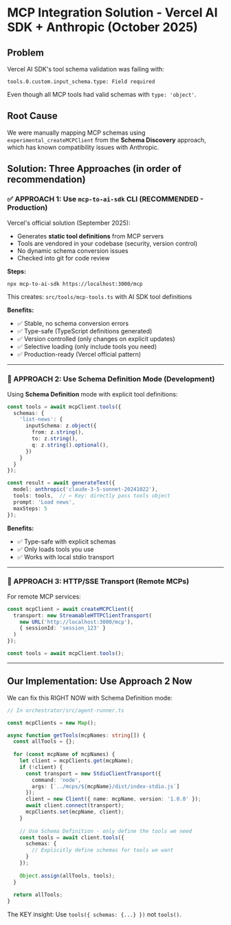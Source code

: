 # MCP Integration Solution - Vercel AI SDK + Anthropic (October 2025)

## Problem
Vercel AI SDK's tool schema validation was failing with:
```
tools.0.custom.input_schema.type: Field required
```

Even though all MCP tools had valid schemas with `type: 'object'`.

## Root Cause
We were manually mapping MCP schemas using `experimental_createMCPClient` from the **Schema Discovery** approach, which has known compatibility issues with Anthropic.

## Solution: Three Approaches (in order of recommendation)

### ✅ APPROACH 1: Use `mcp-to-ai-sdk` CLI (RECOMMENDED - Production)

Vercel's official solution (September 2025):
- Generates **static tool definitions** from MCP servers
- Tools are vendored in your codebase (security, version control)
- No dynamic schema conversion issues
- Checked into git for code review

**Steps:**
```bash
npx mcp-to-ai-sdk https://localhost:3000/mcp
```

This creates: `src/tools/mcp-tools.ts` with AI SDK tool definitions

**Benefits:**
- ✅ Stable, no schema conversion errors
- ✅ Type-safe (TypeScript definitions generated)
- ✅ Version controlled (only changes on explicit updates)
- ✅ Selective loading (only include tools you need)
- ✅ Production-ready (Vercel official pattern)

---

### 🔧 APPROACH 2: Use Schema Definition Mode (Development)

Using **Schema Definition** mode with explicit tool definitions:

```typescript
const tools = await mcpClient.tools({
  schemas: {
    'list-news': {
      inputSchema: z.object({
        from: z.string(),
        to: z.string(),
        q: z.string().optional(),
      })
    }
  }
});

const result = await generateText({
  model: anthropic('claude-3-5-sonnet-20241022'),
  tools: tools,  // ← Key: directly pass tools object
  prompt: 'Load news',
  maxSteps: 5
});
```

**Benefits:**
- ✅ Type-safe with explicit schemas
- ✅ Only loads tools you use
- ✅ Works with local stdio transport

---

### 🚀 APPROACH 3: HTTP/SSE Transport (Remote MCPs)

For remote MCP services:

```typescript
const mcpClient = await createMCPClient({
  transport: new StreamableHTTPClientTransport(
    new URL('http://localhost:3000/mcp'),
    { sessionId: 'session_123' }
  )
});

const tools = await mcpClient.tools();
```

---

## Our Implementation: Use Approach 2 Now

We can fix this RIGHT NOW with Schema Definition mode:

```typescript
// In orchestrator/src/agent-runner.ts

const mcpClients = new Map();

async function getTools(mcpNames: string[]) {
  const allTools = {};
  
  for (const mcpName of mcpNames) {
    let client = mcpClients.get(mcpName);
    if (!client) {
      const transport = new StdioClientTransport({
        command: 'node',
        args: [`../mcps/${mcpName}/dist/index-stdio.js`]
      });
      client = new Client({ name: mcpName, version: '1.0.0' });
      await client.connect(transport);
      mcpClients.set(mcpName, client);
    }
    
    // Use Schema Definition - only define the tools we need
    const tools = await client.tools({
      schemas: {
        // Explicitly define schemas for tools we want
      }
    });
    
    Object.assign(allTools, tools);
  }
  
  return allTools;
}
```

The KEY insight: Use `tools({ schemas: {...} })` not `tools()`.
